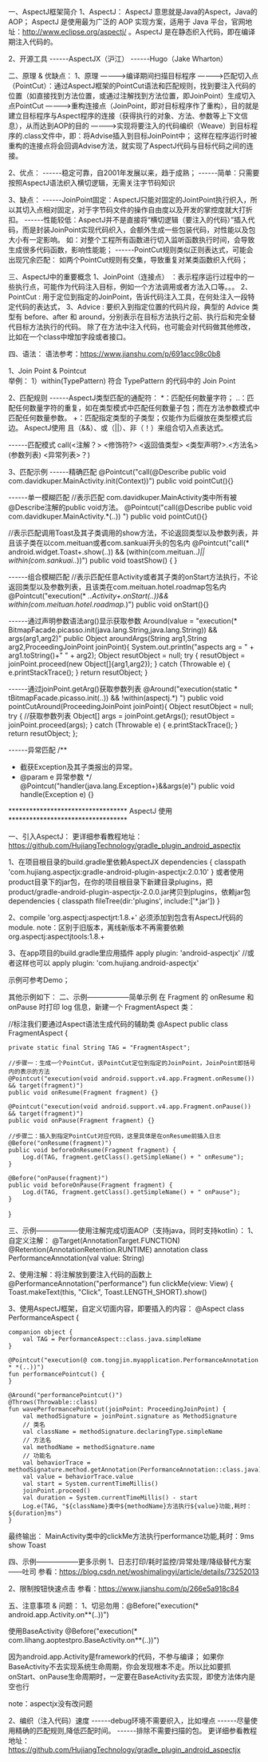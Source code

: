 

一、AspectJ框架简介
1、AspectJ：
	AspectJ 意思就是Java的Aspect，Java的AOP；
	AspectJ 是使用最为广泛的 AOP 实现方案，适用于 Java 平台，官网地址：http://www.eclipse.org/aspectj/ 。AspectJ 是在静态织入代码，即在编译期注入代码的。
	
2、开源工具
------AspectJX（沪江）
------Hugo（Jake Wharton）






二、原理 & 优缺点：
1、原理
————>编译期间扫描目标程序
————>匹配切入点（PointCut）：通过AspectJ框架的PointCut语法和匹配规则，找到要注入代码的位置（如直接找到方法位置，或通过注解找到方法位置，即JoinPoint）生成切入点PointCut
————>重构连接点（JoinPoint，即对目标程序作了重构），目的就是建立目标程序与Aspect程序的连接（获得执行的对象、方法、参数等上下文信息），从而达到AOP的目的
————>实现将要注入的代码编织（Weave）到目标程序的.class文件中，即：将Advise插入到目标JoinPoint中；
	这样在程序运行时被重构的连接点将会回调Advise方法，就实现了AspectJ代码与目标代码之间的连接。

2、优点：
------稳定可靠，自2001年发展以来，趋于成熟；
------简单：只需要按照AspectJ语法织入横切逻辑，无需关注字节码知识

3、缺点：
------JoinPoint固定：AspectJ只能对固定的JointPoint执行织入，所以其切入点相对固定，对于字节码文件的操作自由度以及开发的掌控度就大打折扣。
------性能较低：AspectJ并不是直接将“横切逻辑（要注入的代码）”插入代码，而是封装JoinPoint实现代码织入，会额外生成一些包装代码，对性能以及包大小有一定影响。
	如：对整个工程所有函数进行切入监听函数执行时间，会导致生成很多代码函数，影响性能能；
------PointCut规则类似正则表达式，可能会出现冗余匹配： 如两个PointCut规则有交集，导致重复对某类函数织入代码；











三、AspectJ中的重要概念
1、JoinPoint（连接点） ：表示程序运行过程中的一些执行点，可能作为代码注入目标，例如一个方法调用或者方法入口等。。。 
2、PointCut : 用于定位到指定的JoinPoint，告诉代码注入工具，在何处注入一段特定代码的表达式，
3、Advice : 要织入到指定位置的代码片段，典型的 Advice 类型有 before、after 和 around，分别表示在目标方法执行之前、执行后和完全替代目标方法执行的代码。 除了在方法中注入代码，也可能会对代码做其他修改，比如在一个class中增加字段或者接口。









四、语法：
语法参考：https://www.jianshu.com/p/691acc98c0b8

1、Join Point  &  Pointcut  
举例：
1）within(TypePattern)	符合 TypePattern 的代码中的 Join Point



2、匹配规则
------AspectJ类型匹配的通配符：
*：匹配任何数量字符；
..：匹配任何数量字符的重复，如在类型模式中匹配任何数量子包；而在方法参数模式中匹配任何数量参数。
+：匹配指定类型的子类型；仅能作为后缀放在类型模式后边。
AspectJ使用 且（&&）、或（||）、非（！）来组合切入点表达式。

------匹配模式
call(<注解？> <修饰符?> <返回值类型> <类型声明?>.<方法名>(参数列表) <异常列表>？)


3、匹配示例
------精确匹配
@Pointcut("call(@Describe public void com.davidkuper.MainActivity.init(Context))")
public void pointCut(){}

------单一模糊匹配
//表示匹配 com.davidkuper.MainActivity类中所有被@Describe注解的public void方法。
@Pointcut("call(@Describe public void com.davidkuper.MainActivity.*(..)) ")
public void pointCut(){}

//表示匹配调用Toast及其子类调用的show方法，不论返回类型以及参数列表，并且该子类在以com.meituan或者com.sankuai开头的包名内
@Pointcut("call(* android.widget.Toast+.show(..)) && (within(com.meituan..*)|| within(com.sankuai..*))")
public void toastShow() {
}

------组合模糊匹配
//表示匹配任意Activity或者其子类的onStart方法执行，不论返回类型以及参数列表，且该类在com.meituan.hotel.roadmap包名内
@Pointcut("execution(* *..Activity+.onStart(..))&& within(com.meituan.hotel.roadmap.*)")
public void onStart(){}

------通过声明参数语法arg()显示获取参数
Around(value = "execution(* BitmapFacade.picasso.init(java.lang.String,java.lang.String)) && args(arg1,arg2)"
public Object aroundArgs(String arg1,String arg2,ProceedingJoinPoint joinPoint){
   System.out.println("aspects arg = " + arg1.toString()+" " + arg2);
   Object resutObject = null;
   try {
      resutObject = joinPoint.proceed(new Object[]{arg1,arg2});
   } catch (Throwable e) {
      e.printStackTrace();
   }
   return resutObject;
}

------通过joinPoint.getArg()获取参数列表
@Around("execution(static * tBitmapFacade.picasso.init(..)) && !within(aspectj.*) ")
public void pointCutAround(ProceedingJoinPoint joinPoint){
   Object resutObject = null;
   try {
      //获取参数列表
      Object[] args = joinPoint.getArgs();
      resutObject = joinPoint.proceed(args);
   } catch (Throwable e) {
      e.printStackTrace();
   }
   return resutObject;
};

------异常匹配
/**
* 截获Exception及其子类报出的异常。
* @param e 异常参数
*/
@Pointcut("handler(java.lang.Exception+)&&args(e)")
public void handle(Exception e) {}







********************************** AspectJ 使用 **********************************


一、引入AspectJ： 
更详细参看教程地址：https://github.com/HujiangTechnology/gradle_plugin_android_aspectjx

1、在项目根目录的build.gradle里依赖AspectJX
 dependencies {
        classpath 'com.hujiang.aspectjx:gradle-android-plugin-aspectjx:2.0.10'
        }
或者使用product目录下的jar包，在你的项目根目录下新建目录plugins，把product/gradle-android-plugin-aspectjx-2.0.0.jar拷贝到plugins，依赖jar包
dependencies {
        classpath fileTree(dir:'plugins', include:['*.jar'])
        }


2、compile 'org.aspectj:aspectjrt:1.8.+' 必须添加到包含有AspectJ代码的module.
note：区别于旧版本，离线新版本不再需要依赖org.aspectj:aspectjtools:1.8.+


3、在app项目的build.gradle里应用插件
apply plugin: 'android-aspectjx'
//或者这样也可以
apply plugin: 'com.hujiang.android-aspectjx'









示例可参考Demo；

其他示例如下：
二、示例——————简单示例
在 Fragment 的 onResume 和 onPause 时打印 log 信息，新建一个 FragmentAspect 类：

//标注我们要通过Aspect语法生成代码的辅助类
@Aspect
public class FragmentAspect {

    private static final String TAG = "FragmentAspect";

	//步骤一：生成一个PointCut，该PointCut定位到指定的JoinPoint，JoinPoint即括号内的表示的方法
    @Pointcut("execution(void android.support.v4.app.Fragment.onResume()) && target(fragment)")
    public void onResume(Fragment fragment) {}

    @Pointcut("execution(void android.support.v4.app.Fragment.onPause()) && target(fragment)")
    public void onPause(Fragment fragment) {}

	//步骤二：插入到指定PointCut对应代码，这里具体是在onResume前插入日志
    @Before("onResume(fragment)")
    public void beforeOnResume(Fragment fragment) {
        Log.d(TAG, fragment.getClass().getSimpleName() + " onResume");
    }

    @Before("onPause(fragment)")
    public void beforeOnPause(Fragment fragment) {
        Log.d(TAG, fragment.getClass().getSimpleName() + " onPause");
    }
}










三、示例——————使用注解完成切面AOP（支持java，同时支持kotlin）：
1、自定义注解：
@Target(AnnotationTarget.FUNCTION)
@Retention(AnnotationRetention.RUNTIME)
annotation class PerformanceAnnotation(val value: String)


2、使用注解：将注解放到要注入代码的函数上
@PerformanceAnnotation("performance")
fun clickMe(view: View) {
    Toast.makeText(this, "Click", Toast.LENGTH_SHORT).show()


3、使用AspectJ框架，自定义切面内容，即要插入的内容：
@Aspect
class PerformanceAspect {
 
    companion object {
        val TAG = PerformanceAspect::class.java.simpleName
    }
 
    @Pointcut("execution(@ com.tongjin.myapplication.PerformanceAnnotation * *(..))")
    fun performancePointcut() {
    }
 
    @Around("performancePointcut()")
    @Throws(Throwable::class)
    fun wavePerformancePointcut(joinPoint: ProceedingJoinPoint) {
        val methodSignature = joinPoint.signature as MethodSignature
        // 类名
        val className = methodSignature.declaringType.simpleName
        // 方法名
        val methodName = methodSignature.name
        // 功能名
        val behaviorTrace = methodSignature.method.getAnnotation(PerformanceAnnotation::class.java)
        val value = behaviorTrace.value
        val start = System.currentTimeMillis()
        joinPoint.proceed()
        val duration = System.currentTimeMillis() - start
        Log.e(TAG, "${className}类中${methodName}方法执行${value}功能,耗时：${duration}ms")
    }

最终输出：
	MainActivity类中的clickMe方法执行performance功能,耗时：9ms
	show Toast










四、示例——————更多示例
1、日志打印/耗时监控/异常处理/降级替代方案——吐司
参看：https://blog.csdn.net/woshimalingyi/article/details/73252013

2、限制按钮快速点击
参看：https://www.jianshu.com/p/266e5a918c84








五、注意事项 & 问题：
1、切忌勿用：@Before("execution(* android.app.Activity.on**(..))")

使用BaseActivity
@Before("execution(* com.lihang.aoptestpro.BaseActivity.on**(..))")

因为android.app.Activity是framework的代码，不参与编译；
如果你BaseActivity不去实现系统生命周期，你会发现根本不走。所以比如要抓onStart、onPause生命周期时，一定要在BaseActivity去实现，即使方法体内是空也行

note：aspectjx没有改问题



2、编织（注入代码）速度
------debug环境不需要织入，比如埋点
------尽量使用精确的匹配规则,降低匹配时间。
------排除不需要扫描的包。
更详细参看教程地址：https://github.com/HujiangTechnology/gradle_plugin_android_aspectjx
















